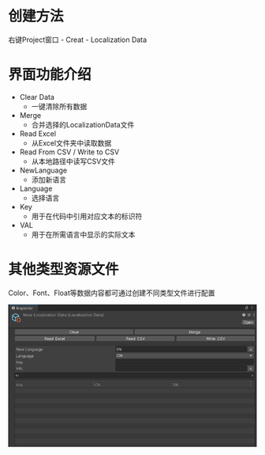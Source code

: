 # 创建方法
右键Project窗口 - Creat - Localization Data

# 界面功能介绍
* Clear Data
  * 一键清除所有数据
* Merge
  * 合并选择的LocalizationData文件
* Read Excel
  * 从Excel文件夹中读取数据
* Read From CSV / Write to CSV 
  * 从本地路径中读写CSV文件
* NewLanguage 
  * 添加新语言
* Language
  * 选择语言
* Key
  * 用于在代码中引用对应文本的标识符
* VAL 
  * 用于在所需语言中显示的实际文本

# 其他类型资源文件 
Color、Font、Float等数据内容都可通过创建不同类型文件进行配置

![tupian](../_media/LocalizationData.png)